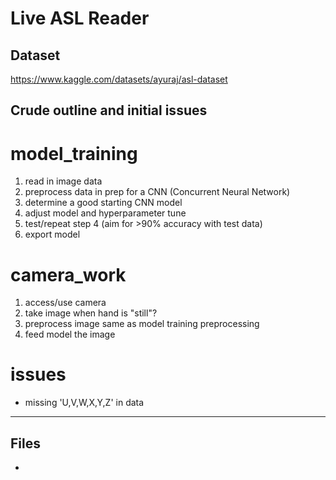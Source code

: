 # Live ASL Reader

## Dataset
https://www.kaggle.com/datasets/ayuraj/asl-dataset

## Crude outline and initial issues


# model_training
1. read in image data
2. preprocess data in prep for a CNN (Concurrent Neural Network)
3. determine a good starting CNN model
4. adjust model and hyperparameter tune
5. test/repeat step 4 (aim for >90% accuracy with test data)
6. export model

# camera_work
1. access/use camera
2. take image when hand is "still"?
3. preprocess image same as model training preprocessing
4. feed model the image

# issues
- missing 'U,V,W,X,Y,Z' in data

-------------------------



## Files
- 